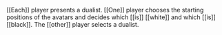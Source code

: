 [[Each]] player presents a dualist. [[One]] player chooses the starting positions of the avatars and decides which [[is]] [[white]] and which [[is]] [[black]]. The [[other]] player selects a dualist.